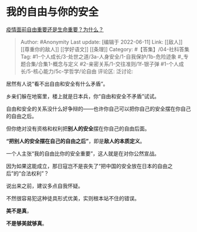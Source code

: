 # 我的自由与你的安全
[疫情面前自由重要还是生命重要？为什么？](https://www.zhihu.com/question/462633806/answer/2523677473)

> Author: #Anonymity
> Last update: [编辑于 2022-06-11]
> Link: [[敌人]] [[尊重你的敌人]] [[学好语文]] [[条理]]
> Category: #【答集】/04-社科答集
> Tag: #1-个人成长/3-处世之道/3a-人身安全/1-自我保护/1b-危险迹象 #_专题合集/合集1-概念与定义 #2-亲密关系/1-交往准则/1f-银子弹 #1-个人成长/5-核心能力/5c-学哲学/论自由
> 评论区:
> 泛讨论:

居然有人说“看不出自由和安全有什么矛盾”。

乡亲们躲在地窖里，楼上就是日本兵，你“自由和安全不矛盾”试试。

自由和安全的关系没什么好争辩的——也许你自己可以把你自己的安全摆在你自己的自由之后。

但你绝对没有资格和权利把**别人的安全**摆在你自己的自由后面。

**“把别人的安全摆在自己的自由之后”**，即是**敌人的本质定义**。

一个人主张“我的自由比你的安全重要”，这人就是在对你公然宣战。

因为如果这能成立，那日寇岂不是丧失了“把中国的安全放在日本的自由之后”的“合法权利”？

说出来之前，建议多点自我怀疑。

不然很容易犯这种徒具形式优美，实则根本站不住的错误。

**美不是真**，

**不是够美就够真**。
